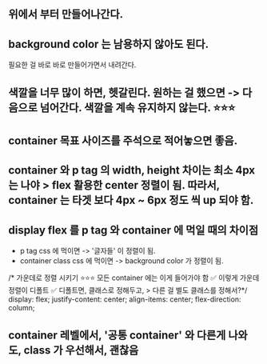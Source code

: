## 위에서 부터 만들어나간다. 

## background color 는 남용하지 않아도 된다. 
필요한 걸 바로 바로 만들어가면서 내려간다. 

## 색깔을 너무 많이 하면, 헷갈린다. 원하는 걸 했으면 -> 다음으로 넘어간다. 색깔을 계속 유지하지 않는다. ⭐⭐⭐ 


## container 목표 사이즈를 주석으로 적어놓으면 좋음. 


## container 와 p tag 의 width, height 차이는 최소 4px 는 나야 > flex 활용한 center 정렬이 됨. 따라서, container 는 타겟 보다 4px ~ 6px 정도 씩 up 되야 함. 


## display flex 를 p tag 와 container 에 먹일 때의 차이점 
    
- p tag css 에 먹이면 -> '글자들' 이 정렬이 됨. 
- container class css 에 먹이면 -> background color 가 정렬이 됨. 


/* 가운데로 정렬 시키기 ⭐⭐⭐ 모든 container 에는 이게 들어가야 함
✅ 이렇게 가운데 정렬이 디폴트
✅ 디폴트면, 클래스로 정해두고, > 다른 걸 별도 클래스를 정해서?*/
display: flex;
justify-content: center;
align-items: center;
flex-direction: column;


## container 레벨에서, '공통 container' 와 다른게 나와도, class 가 우선해서, 괜찮음  